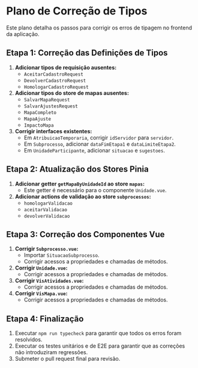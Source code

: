 # Plano de Correção de Tipos

Este plano detalha os passos para corrigir os erros de tipagem no frontend da aplicação.

## Etapa 1: Correção das Definições de Tipos

1.  **Adicionar tipos de requisição ausentes:**
    -   `AceitarCadastroRequest`
    -   `DevolverCadastroRequest`
    -   `HomologarCadastroRequest`
2.  **Adicionar tipos do store de mapas ausentes:**
    -   `SalvarMapaRequest`
    -   `SalvarAjustesRequest`
    -   `MapaCompleto`
    -   `MapaAjuste`
    -   `ImpactoMapa`
3.  **Corrigir interfaces existentes:**
    -   Em `AtribuicaoTemporaria`, corrigir `idServidor` para `servidor`.
    -   Em `Subprocesso`, adicionar `dataFimEtapa1` e `dataLimiteEtapa2`.
    -   Em `UnidadeParticipante`, adicionar `situacao` e `sugestoes`.

## Etapa 2: Atualização dos Stores Pinia

1.  **Adicionar getter `getMapaByUnidadeId` ao store `mapas`:**
    -   Este getter é necessário para o componente `Unidade.vue`.
2.  **Adicionar actions de validação ao store `subprocessos`:**
    -   `homologarValidacao`
    -   `aceitarValidacao`
    -   `devolverValidacao`

## Etapa 3: Correção dos Componentes Vue

1.  **Corrigir `Subprocesso.vue`:**
    -   Importar `SituacaoSubprocesso`.
    -   Corrigir acessos a propriedades e chamadas de métodos.
2.  **Corrigir `Unidade.vue`:**
    -   Corrigir acessos a propriedades e chamadas de métodos.
3.  **Corrigir `VisAtividades.vue`:**
    -   Corrigir acessos a propriedades e chamadas de métodos.
4.  **Corrigir `VisMapa.vue`:**
    -   Corrigir acessos a propriedades e chamadas de métodos.

## Etapa 4: Finalização

1.  Executar `npm run typecheck` para garantir que todos os erros foram resolvidos.
2.  Executar os testes unitários e de E2E para garantir que as correções não introduziram regressões.
3.  Submeter o pull request final para revisão.
